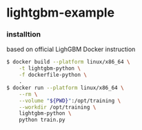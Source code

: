 # lightgbm-example

### installtion
based on official LighGBM Docker instruction

```sh
$ docker build --platform linux/x86_64 \
    -t lightgbm-python \
    -f dockerfile-python \
    .
$ docker run --platform linux/x86_64 \
    --rm \
    --volume "${PWD}":/opt/training \
    --workdir /opt/training \
    lightgbm-python \
    python train.py
```

